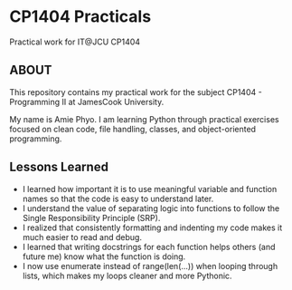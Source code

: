 # CP1404 Practicals

Practical work for IT@JCU CP1404

## ABOUT

This repository contains my practical work for the subject CP1404 - Programming II at JamesCook University.

My name is Amie Phyo. I am learning Python through practical exercises focused on clean code, file handling, classes, and object-oriented programming.

## Lessons Learned

- I learned how important it is to use meaningful variable and function names so that the code is easy to understand later.
- I understand the value of separating logic into functions to follow the Single Responsibility Principle (SRP).
- I realized that consistently formatting and indenting my code makes it much easier to read and debug.
- I learned that writing docstrings for each function helps others (and future me) know what the function is doing.
- I now use enumerate instead of range(len(...)) when looping through lists, which makes my loops cleaner and more Pythonic.